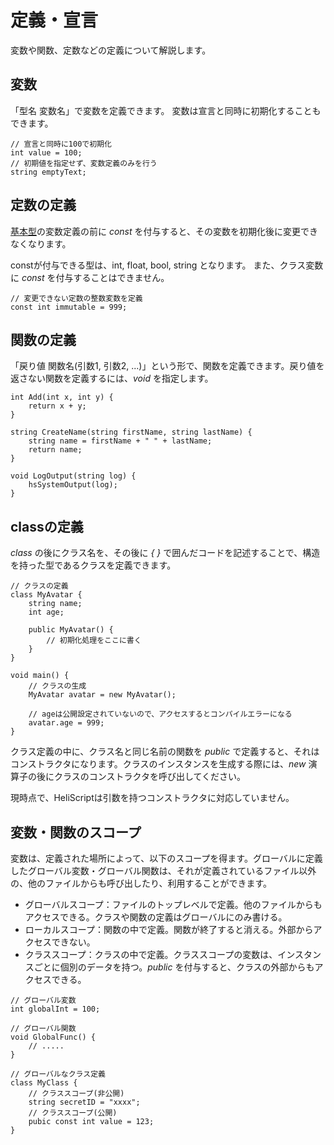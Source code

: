 
# 定義・宣言

変数や関数、定数などの定義について解説します。

## 変数
「型名 変数名」で変数を定義できます。
変数は宣言と同時に初期化することもできます。
```
// 宣言と同時に100で初期化
int value = 100;
// 初期値を指定せず、変数定義のみを行う
string emptyText;
```

## 定数の定義
[基本型](hs_var.md)の変数定義の前に *const* を付与すると、その変数を初期化後に変更できなくなります。

constが付与できる型は、int, float, bool, string となります。
また、クラス変数に *const* を付与することはできません。

```
// 変更できない定数の整数変数を定義
const int immutable = 999;
```

## 関数の定義
「戻り値 関数名(引数1, 引数2, ...)」という形で、関数を定義できます。戻り値を返さない関数を定義するには、*void* を指定します。

```
int Add(int x, int y) {
    return x + y;
}

string CreateName(string firstName, string lastName) {
    string name = firstName + " " + lastName;
    return name;
}

void LogOutput(string log) {
    hsSystemOutput(log);
}
```


## classの定義
*class* の後にクラス名を、その後に *{ }* で囲んだコードを記述することで、構造を持った型であるクラスを定義できます。

```
// クラスの定義
class MyAvatar {
    string name;
    int age;

    public MyAvatar() {
        // 初期化処理をここに書く
    }
}

void main() {
    // クラスの生成
    MyAvatar avatar = new MyAvatar();
    
    // ageは公開設定されていないので、アクセスするとコンパイルエラーになる
    avatar.age = 999;
}
```

クラス定義の中に、クラス名と同じ名前の関数を *public* で定義すると、それはコンストラクタになります。クラスのインスタンスを生成する際には、*new* 演算子の後にクラスのコンストラクタを呼び出してください。

現時点で、HeliScriptは引数を持つコンストラクタに対応していません。


## 変数・関数のスコープ
変数は、定義された場所によって、以下のスコープを得ます。グローバルに定義したグローバル変数・グローバル関数は、それが定義されているファイル以外の、他のファイルからも呼び出したり、利用することができます。

* グローバルスコープ：ファイルのトップレベルで定義。他のファイルからもアクセスできる。クラスや関数の定義はグローバルにのみ書ける。
* ローカルスコープ：関数の中で定義。関数が終了すると消える。外部からアクセスできない。
* クラススコープ：クラスの中で定義。クラススコープの変数は、インスタンスごとに個別のデータを持つ。*public* を付与すると、クラスの外部からもアクセスできる。

```
// グローバル変数
int globalInt = 100;

// グローバル関数
void GlobalFunc() {
    // .....
}

// グローバルなクラス定義
class MyClass {
    // クラススコープ(非公開)
    string secretID = "xxxx";
    // クラススコープ(公開)
    pubic const int value = 123;
}
```

